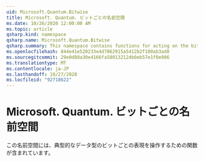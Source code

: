 ```yaml
---
uid: Microsoft.Quantum.Bitwise
title: Microsoft. Quantum. ビットごとの名前空間
ms.date: 10/26/2020 12:00:00 AM
ms.topic: article
qsharp.kind: namespace
qsharp.name: Microsoft.Quantum.Bitwise
qsharp.summary: This namespace contains functions for acting on the bitwise representation of classical data types.
ms.openlocfilehash: 844e41e520233e4d7862915a5412b2f100ab3ad8
ms.sourcegitcommit: 29e0d88a30e4166fa580132124b0eb57e1f0e986
ms.translationtype: MT
ms.contentlocale: ja-JP
ms.lasthandoff: 10/27/2020
ms.locfileid: "92718622"
---
```

# <a name="microsoftquantumbitwise-namespace"></a>Microsoft. Quantum. ビットごとの名前空間

この名前空間には、典型的なデータ型のビットごとの表現を操作するための関数が含まれています。

